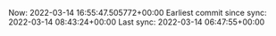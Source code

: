 Now: 2022-03-14 16:55:47.505772+00:00 Earliest commit since sync: 2022-03-14 08:43:24+00:00 Last sync: 2022-03-14 06:47:55+00:00
